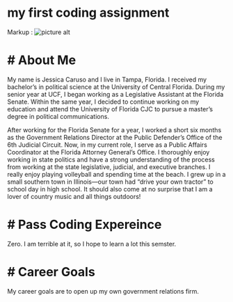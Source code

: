 
# my first coding assignment 

Markup : ![picture alt](https://www.google.com/url?sa=i&url=https%3A%2F%2Fkids.nationalgeographic.com%2Fgeography%2Fstates%2Farticle%2Fillinois&psig=AOvVaw13y6Y1mtg4rp0UddONuavi&ust=1641863081011000&source=images&cd=vfe&ved=0CAsQjRxqFwoTCODV0N_-pfUCFQAAAAAdAAAAABAF)
# # About Me
My name is Jessica Caruso and I live in Tampa, Florida. I received my bachelor’s in political science at the University of Central Florida. During my senior year at UCF, I began working as a Legislative Assistant at the Florida Senate. Within the same year, I decided to continue working on my education and attend the University of Florida CJC to pursue a master’s degree in political communications. 

After working for the Florida Senate for a year, I worked a short six months as the Government Relations Director at the Public Defender’s Office of the 6th Judicial Circuit. Now, in my current role, I serve as a Public Affairs Coordinator at the Florida Attorney General’s Office. I thoroughly enjoy working in state politics and have a strong understanding of the process from working at the state legislative, judicial, and executive branches. I really enjoy playing volleyball and spending time at the beach. I grew up in a small southern town in Illinois—our town had “drive your own tractor” to school day in high school. It should also come at no surprise that I am a lover of country music and all things outdoors!  
# # Pass Coding Expereince

Zero. I am terrible at it, so I hope to learn a lot this semster. 

# # Career Goals

My career goals are to open up my own government relations firm. 



